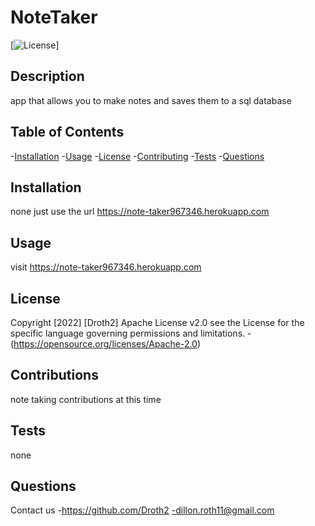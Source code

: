  # NoteTaker
  [![License](https://img.shields.io/badge/License-Apache_2.0-blue.svg)]

  ## Description
  app that allows you to make notes and saves them to a sql database

  ## Table of Contents
  -[Installation](#installation)
  -[Usage](#usage)
  -[License](#license)
  -[Contributing](#contributing)
  -[Tests](#tests)
  -[Questions](#questions)

  ## Installation
  none just use the url https://note-taker967346.herokuapp.com

  ## Usage
  visit https://note-taker967346.herokuapp.com

  ## License
  Copyright [2022] [Droth2]
  Apache License v2.0
  see the License for the specific language governing permissions and limitations.
  -(https://opensource.org/licenses/Apache-2.0)

  ## Contributions
  note taking contributions at this time

  ## Tests
  none

  ## Questions
  Contact us
  -https://github.com/Droth2
  -dillon.roth11@gmail.com
